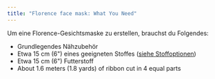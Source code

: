 ```yaml
---
title: "Florence face mask: What You Need"
---
```


Um eine Florence-Gesichtsmaske zu erstellen, brauchst du Folgendes:

- Grundlegendes Nähzubehör
- Etwa 15 cm (6") eines geeigneten Stoffes ([siehe Stoffoptionen](/docs/patterns/florence/fabric/))
- Etwa 15 cm (6") Futterstoff
- About 1.6 meters (1.8 yards) of ribbon cut in 4 equal parts
